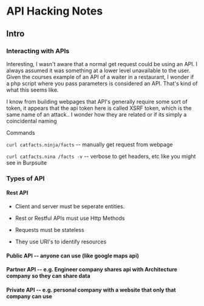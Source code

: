 # API Hacking Notes

## Intro

### Interacting with APIs

Interesting, I wasn't aware that a normal get request could be using an API. I always assumed it was something at a lower level unavailable to the user.
Given the courses example of an API of a waiter in a restaurant, I wonder if a php script where you pass parameters is considered an API.
That's kind of what this seems like.

I know from building webpages that API's generally require some sort of token, it appears that the api token here is called
XSRF token, which is the same name of an attack.. I wonder how they are related or if its simply a coincidental naming

Commands

`curl catfacts.ninja/facts` -- manually get request from webpage

`curl catfacts.nina /facts -v` -- verbose to get headers, etc like you might see in Burpsuite

### Types of API


#### Rest API

- Client and server must be seperate entities.

- Rest or Restful APIs must use Http Methods

- Requests must be stateless
  
- They use URI's to identify resources
  
#### Public API -- anyone can use (like google maps api)

#### Partner API -- e.g. Engineer company shares api with Architecture company so they can share data

#### Private API -- e.g. personal company with a website that only that company can use



